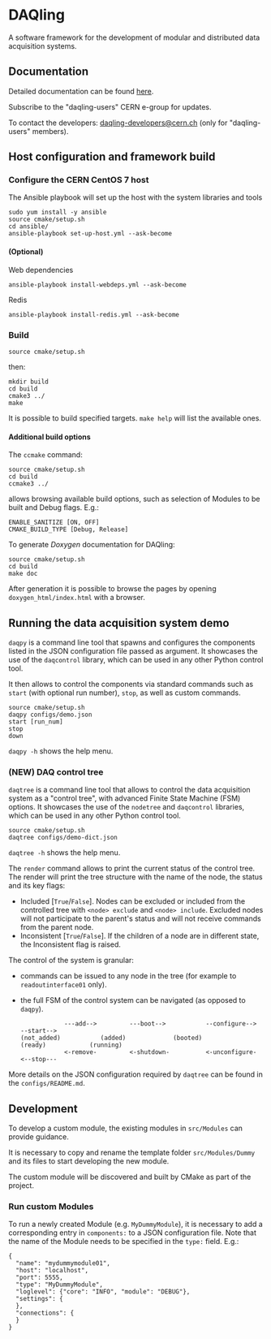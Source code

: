 # DAQling

A software framework for the development of modular and distributed data acquisition systems.

## Documentation

Detailed documentation can be found [here][codimd].

Subscribe to the "daqling-users" CERN e-group for updates.

To contact the developers: daqling-developers@cern.ch (only for "daqling-users" members).

[codimd]: <https://codimd.web.cern.ch/s/B1oArin-r>

## Host configuration and framework build

### Configure the CERN CentOS 7 host

The Ansible playbook will set up the host with the system libraries and tools

    sudo yum install -y ansible
    source cmake/setup.sh
    cd ansible/
    ansible-playbook set-up-host.yml --ask-become

#### (Optional)

Web dependencies

    ansible-playbook install-webdeps.yml --ask-become

Redis

    ansible-playbook install-redis.yml --ask-become

### Build

    source cmake/setup.sh

then:

    mkdir build
    cd build
    cmake3 ../
    make

It is possible to build specified targets. `make help` will list the available ones.

#### Additional build options

The `ccmake` command:

    source cmake/setup.sh
    cd build
    ccmake3 ../

allows browsing available build options, such as selection of Modules to be built and Debug flags. E.g.:

    ENABLE_SANITIZE [ON, OFF]
    CMAKE_BUILD_TYPE [Debug, Release]

To generate *Doxygen* documentation for DAQling:

    source cmake/setup.sh
    cd build
    make doc

After generation it is possible to browse the pages by opening `doxygen_html/index.html` with a browser.

## Running the data acquisition system demo

`daqpy` is a command line tool that spawns and configures the components listed in the JSON configuration file passed as argument.
It showcases the use of the `daqcontrol` library, which can be used in any other Python control tool.

It then allows to control the components via standard commands such as `start` (with optional run number), `stop`, as well as custom commands.

    source cmake/setup.sh
    daqpy configs/demo.json
    start [run_num]
    stop
    down

`daqpy -h` shows the help menu.

### (NEW) DAQ control tree

`daqtree` is a command line tool that allows to control the data acquisition system as a "control tree", with advanced Finite State Machine (FSM) options.
It showcases the use of the `nodetree` and `daqcontrol` libraries, which can be used in any other Python control tool.

    source cmake/setup.sh
    daqtree configs/demo-dict.json

`daqtree -h` shows the help menu.

The `render` command allows to print the current status of the control tree. The render will print the tree structure with the name of the node, the status and its key flags:

- Included [`True`/`False`]. Nodes can be excluded or included from the controlled tree with `<node> exclude` and `<node> include`. Excluded nodes will not participate to the parent's status and will not receive commands from the parent node.
- Inconsistent [`True`/`False`]. If the children of a node are in different state, the Inconsistent flag is raised.

The control of the system is granular:

- commands can be issued to any node in the tree (for example to `readoutinterface01` only).
- the full FSM of the control system can be navigated (as opposed to `daqpy`).

                  ---add-->         ---boot-->           --configure-->         --start-->
      (not_added)           (added)             (booted)                (ready)            (running)
                  <-remove-         <-shutdown-          <-unconfigure-         <--stop--- 

More details on the JSON configuration required by `daqtree` can be found in the `configs/README.md`.

## Development

To develop a custom module, the existing modules in `src/Modules` can provide guidance.

It is necessary to copy and rename the template folder `src/Modules/Dummy` and its files to start developing the new module.

The custom module will be discovered and built by CMake as part of the project.

### Run custom Modules

To run a newly created Module (e.g. `MyDummyModule`), it is necessary to add a corresponding entry in `components:` to a JSON configuration file. Note that the name of the Module needs to be specified in the `type:` field. E.g.:

    {
      "name": "mydummymodule01",
      "host": "localhost",
      "port": 5555,
      "type": "MyDummyModule",
      "loglevel": {"core": "INFO", "module": "DEBUG"},
      "settings": {
      },
      "connections": {
      }    
    }
